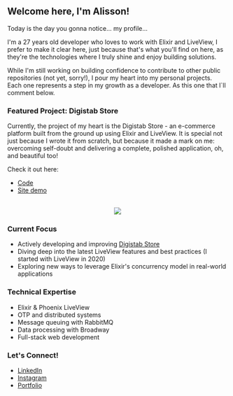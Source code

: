 
## Welcome here, I'm Alisson! 

Today is the day you gonna notice... my profile...

I'm a 27 years old developer who loves to work with Elixir and LiveView, I prefer to make it clear here, just because that's what you'll find on here, as they're the technologies where I truly shine and enjoy building solutions.

While I'm still working on building confidence to contribute to other public repositories (not yet, sorry!), I pour my heart into my personal projects. Each one represents a step in my growth as a developer. As this one that I`ll comment below.

###  Featured Project: Digistab Store

Currently, the project of my heart is the Digistab Store - an e-commerce platform built from the ground up using Elixir and LiveView. It is special not just because I wrote it from scratch, but because it made a mark on me: overcoming self-doubt and delivering a complete, polished application, oh, and beautiful too! 


Check it out here: 
- [Code](https://github.com/AlissonMachadoDev/digistab-store)
- [Site demo](https://digistab-store.alissonmachado.dev)

<br/>

<div align="center"> 
<a href="https://github.com/anuraghazra/github-readme-stats">
  <img align="center" src="https://github-readme-stats.vercel.app/api/top-langs/?username=ali1ariel&layout=compact&theme=midnight-purple&hide=css,java" />
</a>
</div>

###  Current Focus

-  Actively developing and improving [Digistab Store](https://github.com/AlissonMachadoDev/digistab-store)
-  Diving deep into the latest LiveView features and best practices (I started with LiveView in 2020)
-  Exploring new ways to leverage Elixir's concurrency model in real-world applications

###  Technical Expertise

- Elixir & Phoenix LiveView
- OTP and distributed systems
- Message queuing with RabbitMQ
- Data processing with Broadway
- Full-stack web development

###  Let's Connect!

-  [LinkedIn](https://www.linkedin.com/in/alisson-machado/)
-  [Instagram](https://www.instagram.com/ali1ariel/)
-  [Portfolio](https://alissonmachado.dev)
